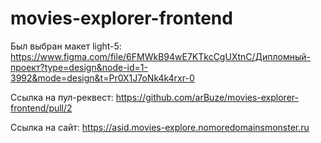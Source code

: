 # movies-explorer-frontend

Был выбран макет light-5: https://www.figma.com/file/6FMWkB94wE7KTkcCgUXtnC/Дипломный-проект?type=design&node-id=1-3992&mode=design&t=Pr0X1J7oNk4k4rxr-0

Ссылка на пул-реквест: https://github.com/arBuze/movies-explorer-frontend/pull/2

Ссылка на сайт: https://asid.movies-explore.nomoredomainsmonster.ru
